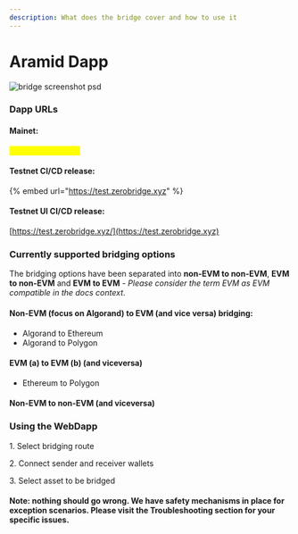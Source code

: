 ```yaml
---
description: What does the bridge cover and how to use it
---
```


# Aramid Dapp

![bridge screenshot psd](https://user-images.githubusercontent.com/34012681/154877903-0eb4355b-ebce-4b11-98db-30398e01d03a.png)

### Dapp URLs

#### Mainet:

<mark style="color:yellow;">Under construction</mark>

#### Testnet CI/CD release:

{% embed url="https://test.zerobridge.xyz" %}

#### Testnet UI CI/CD release:

[https://test.zerobridge.xyz/](https://test.zerobridge.xyz)

### Currently supported bridging options

The bridging options have been separated into **non-EVM to non-EVM**, **EVM to non-EVM** and **EVM to EVM** - _Please consider the term EVM as EVM compatible in the docs context_.

#### Non-EVM (focus on Algorand) to EVM (and vice versa) bridging:

* Algorand to Ethereum
* Algorand to Polygon

#### EVM (a) to EVM (b) (and viceversa)

* Ethereum to Polygon

#### Non-EVM to non-EVM (and viceversa)

### Using the WebDapp

1\. Select bridging route

2\. Connect sender and receiver wallets

3\. Select asset to be bridged

#### Note: nothing should go wrong. We have safety mechanisms in place for exception scenarios. Please visit the Troubleshooting section for your specific issues.
